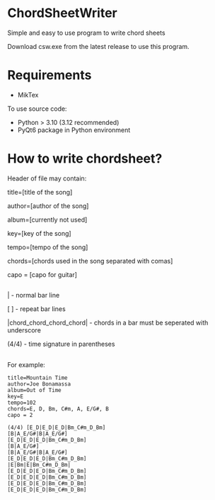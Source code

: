 
# ChordSheetWriter
Simple and easy to use program to write chord sheets

Download csw.exe from the latest release to use this program.

# Requirements

- MikTex

To use source code:
- Python > 3.10 (3.12 recommended)
- PyQt6 package in Python environment

# How to write chordsheet?

Header of file may contain:

title=[title of the song] 

author=[author of the song]

album=[currently not used] 

key=[key of the song] 

tempo=[tempo of the song] 

chords=[chords used in the song separated with comas]

capo = [capo for guitar]

##

| - normal bar line

[ ] - repeat bar lines

|chord_chord_chord_chord| - chords in a bar must be seperated with underscore

(4/4) - time signature in parentheses
##

For example:

    title=Mountain Time
    author=Joe Bonamassa
    album=Out of Time
    key=E
    tempo=102
    chords=E, D, Bm, C#m, A, E/G#, B
    capo = 2
    
    (4/4) [E_D|E_D|E_D|Bm_C#m_D_Bm]
    [B|A_E/G#|B|A_E/G#]
    [E_D|E_D|E_D|Bm_C#m_D_Bm]
    [B|A_E/G#]
    [B|A_E/G#|B|A_E/G#]
    [E_D|E_D|E_D|Bm_C#m_D_Bm]
    |E|Bm|E|Bm_C#m_D_Bm|
    [E_D|E_D|E_D|Bm_C#m_D_Bm]
    [E_D|E_D|E_D|Bm_C#m_D_Bm]
    [E_D|E_D|E_D|Bm_C#m_D_Bm]
    [E_D|E_D|E_D|Bm_C#m_D_Bm]
